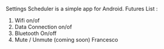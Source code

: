 Settings Scheduler is a simple app for Android.
Futures List :
1) Wifi on/of 
2) Data Connection on/of 
3) Bluetooth On/off 
4) Mute / Unmute (coming soon)
Francesco
